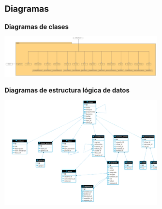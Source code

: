 # Diagramas

## Diagramas de clases

![Diagramas de clases](images/diagramas/diagrama_clases.jpg)

## Diagramas de estructura lógica de datos

![Diagramas de estructura lógica de datos](images/diagramas/database-diagram.png)
